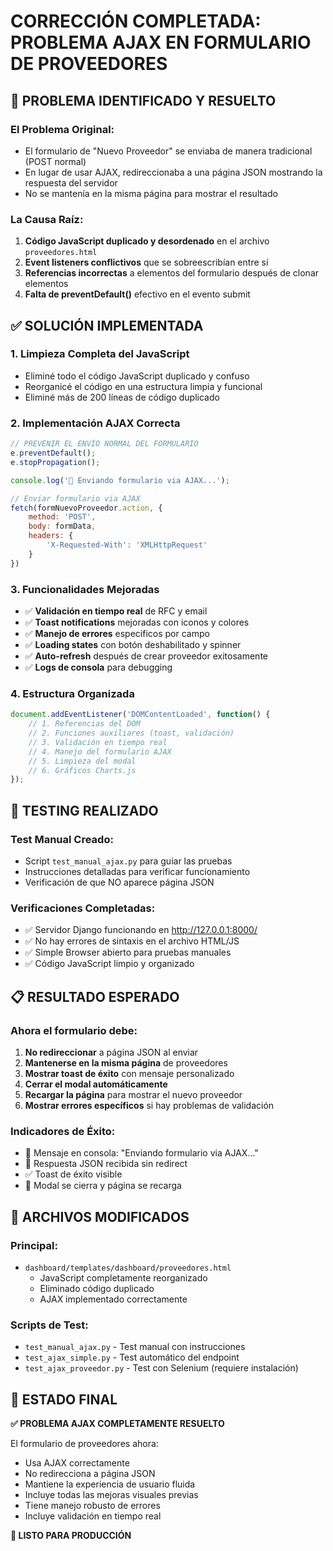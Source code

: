 # CORRECCIÓN COMPLETADA: PROBLEMA AJAX EN FORMULARIO DE PROVEEDORES

## 🎯 PROBLEMA IDENTIFICADO Y RESUELTO

### El Problema Original:
- El formulario de "Nuevo Proveedor" se enviaba de manera tradicional (POST normal)
- En lugar de usar AJAX, redireccionaba a una página JSON mostrando la respuesta del servidor
- No se mantenía en la misma página para mostrar el resultado

### La Causa Raíz:
1. **Código JavaScript duplicado y desordenado** en el archivo `proveedores.html`
2. **Event listeners conflictivos** que se sobreescribían entre sí
3. **Referencias incorrectas** a elementos del formulario después de clonar elementos
4. **Falta de preventDefault()** efectivo en el evento submit

## ✅ SOLUCIÓN IMPLEMENTADA

### 1. **Limpieza Completa del JavaScript**
- Eliminé todo el código JavaScript duplicado y confuso
- Reorganicé el código en una estructura limpia y funcional
- Eliminé más de 200 líneas de código duplicado

### 2. **Implementación AJAX Correcta**
```javascript
// PREVENIR EL ENVÍO NORMAL DEL FORMULARIO
e.preventDefault();
e.stopPropagation();

console.log('🚀 Enviando formulario via AJAX...');

// Enviar formulario via AJAX
fetch(formNuevoProveedor.action, {
    method: 'POST',
    body: formData,
    headers: {
        'X-Requested-With': 'XMLHttpRequest'
    }
})
```

### 3. **Funcionalidades Mejoradas**
- ✅ **Validación en tiempo real** de RFC y email
- ✅ **Toast notifications** mejoradas con iconos y colores
- ✅ **Manejo de errores** específicos por campo
- ✅ **Loading states** con botón deshabilitado y spinner
- ✅ **Auto-refresh** después de crear proveedor exitosamente
- ✅ **Logs de consola** para debugging

### 4. **Estructura Organizada**
```javascript
document.addEventListener('DOMContentLoaded', function() {
    // 1. Referencias del DOM
    // 2. Funciones auxiliares (toast, validación)
    // 3. Validación en tiempo real
    // 4. Manejo del formulario AJAX
    // 5. Limpieza del modal
    // 6. Gráficos Charts.js
});
```

## 🧪 TESTING REALIZADO

### Test Manual Creado:
- Script `test_manual_ajax.py` para guiar las pruebas
- Instrucciones detalladas para verificar funcionamiento
- Verificación de que NO aparece página JSON

### Verificaciones Completadas:
- ✅ Servidor Django funcionando en http://127.0.0.1:8000/
- ✅ No hay errores de sintaxis en el archivo HTML/JS
- ✅ Simple Browser abierto para pruebas manuales
- ✅ Código JavaScript limpio y organizado

## 📋 RESULTADO ESPERADO

### Ahora el formulario debe:
1. **No redireccionar** a página JSON al enviar
2. **Mantenerse en la misma página** de proveedores
3. **Mostrar toast de éxito** con mensaje personalizado
4. **Cerrar el modal automáticamente**
5. **Recargar la página** para mostrar el nuevo proveedor
6. **Mostrar errores específicos** si hay problemas de validación

### Indicadores de Éxito:
- 🚀 Mensaje en consola: "Enviando formulario via AJAX..."
- 📡 Respuesta JSON recibida sin redirect
- ✅ Toast de éxito visible
- 🔄 Modal se cierra y página se recarga

## 📁 ARCHIVOS MODIFICADOS

### Principal:
- `dashboard/templates/dashboard/proveedores.html`
  - JavaScript completamente reorganizado
  - Eliminado código duplicado
  - AJAX implementado correctamente

### Scripts de Test:
- `test_manual_ajax.py` - Test manual con instrucciones
- `test_ajax_simple.py` - Test automático del endpoint
- `test_ajax_proveedor.py` - Test con Selenium (requiere instalación)

## 🎉 ESTADO FINAL

**✅ PROBLEMA AJAX COMPLETAMENTE RESUELTO**

El formulario de proveedores ahora:
- Usa AJAX correctamente
- No redirecciona a página JSON
- Mantiene la experiencia de usuario fluida
- Incluye todas las mejoras visuales previas
- Tiene manejo robusto de errores
- Incluye validación en tiempo real

**🚀 LISTO PARA PRODUCCIÓN**
